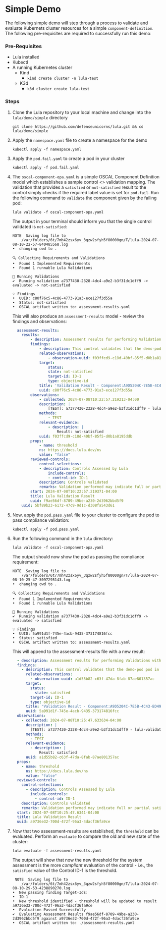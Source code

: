 # Simple Demo

The following simple demo will step through a process to validate and evaluate Kubernets cluster resources for a simple `component-definition`. The following pre-requisites are required to successfully run this demo:

### Pre-Requisites

* Lula installed
* Kubectl
* A running Kubernetes cluster
    - Kind
        - `kind create cluster -n lula-test`
    - K3d
        - `k3d cluster create lula-test`

### Steps

1. Clone the Lula repository to your local machine and change into the `lula/demo/simple` directory

    ```shell
    git clone https://github.com/defenseunicorns/lula.git && cd lula/demo/simple
    ```

2. Apply the `namespace.yaml` file to create a namespace for the demo

    ```shell
    kubectl apply -f namespace.yaml
    ```

3. Apply the `pod.fail.yaml` to create a pod in your cluster

    ```shell
    kubectl apply -f pod.fail.yaml
    ```

4. The `oscal-component-opa.yaml` is a simple OSCAL Component Definition model which establishes a sample control <> validation mapping. The validation that provides a `satisfied` or `not-satisfied` result to the control simply checks if the required label value is set for `pod.fail`. Run the following command to `validate` the component given by the failing pod:

    ```shell
    lula validate -f oscal-component-opa.yaml
    ```

    The output in your terminal should inform you that the single control validated is `not-satisfied`:

    ```shell
    NOTE  Saving log file to
        /var/folders/6t/7mh42zsx6yv_3qzw2sfyh5f80000gn/T/lula-2024-07-08-10-22-57-840485568.log
    •  changing cwd to .
    
    🔍 Collecting Requirements and Validations   
    •  Found 1 Implemented Requirements
    •  Found 1 runnable Lula Validations
    
    📐 Running Validations   
    ✔  Running validation a7377430-2328-4dc4-a9e2-b3f31dc1dff9 -> evaluated -> not-satisfied                                            
    
    💡 Findings   
    •  UUID: c80f76c5-4c86-4773-91a3-ece127f3d55a
    •  Status: not-satisfied
    •  OSCAL artifact written to: assessment-results.yaml
    ```

    This will also produce an `assessment-results` model - review the findings and observations:

    ```yaml
      assessment-results:
        results:
            - description: Assessment results for performing Validations with Lula version v0.4.1-1-gc270673
            findings:
                - description: This control validates that the demo-pod pod in the validation-test namespace contains the required pod label foo=bar in order to establish compliance.
                related-observations:
                    - observation-uuid: f03ffcd9-c18d-40bf-85f5-d0b1a8195ddb
                target:
                    status:
                    state: not-satisfied
                    target-id: ID-1
                    type: objective-id
                title: 'Validation Result - Component:A9D5204C-7E5B-4C43-BD49-34DF759B9F04 / Control Implementation: A584FEDC-8CEA-4B0C-9F07-85C2C4AE751A / Control:  ID-1'
                uuid: c80f76c5-4c86-4773-91a3-ece127f3d55a
            observations:
                - collected: 2024-07-08T10:22:57.219213-04:00
                description: |
                    [TEST]: a7377430-2328-4dc4-a9e2-b3f31dc1dff9 - lula-validation
                methods:
                    - TEST
                relevant-evidence:
                    - description: |
                        Result: not-satisfied
                uuid: f03ffcd9-c18d-40bf-85f5-d0b1a8195ddb
            props:
                - name: threshold
                ns: https://docs.lula.dev/ns
                value: "false"
            reviewed-controls:
                control-selections:
                - description: Controls Assessed by Lula
                    include-controls:
                    - control-id: ID-1
                description: Controls validated
                remarks: Validation performed may indicate full or partial satisfaction
            start: 2024-07-08T10:22:57.219371-04:00
            title: Lula Validation Result
            uuid: f9ae56df-8709-49be-a230-2d3962bbd5f9
        uuid: 5bf89b23-6172-47c9-9d1c-d308fa543d61
    ```

5. Now, apply the `pod.pass.yaml` file to your cluster to configure the pod to pass compliance validation:

    ```shell
    kubectl apply -f pod.pass.yaml
    ```

6. Run the following command in the `lula` directory:

    ```shell
    lula validate -f oscal-component-opa.yaml
    ```

    The output should now show the pod as passing the compliance requirement:

    ```shell
    NOTE  Saving log file to
        /var/folders/6t/7mh42zsx6yv_3qzw2sfyh5f80000gn/T/lula-2024-07-08-10-25-47-3097295143.log
    •  changing cwd to .
    
    🔍 Collecting Requirements and Validations   
    •  Found 1 Implemented Requirements
    •  Found 1 runnable Lula Validations
    
    📐 Running Validations   
    ✔  Running validation a7377430-2328-4dc4-a9e2-b3f31dc1dff9 -> evaluated -> satisfied                                                
    
    💡 Findings   
    •  UUID: 5a991d1f-745e-4acb-9435-373174816fcc
    •  Status: satisfied
    •  OSCAL artifact written to: assessment-results.yaml
    ```

    This will append to the assessment-results file with a new result:

    ```yaml
      - description: Assessment results for performing Validations with Lula version v0.4.1-1-gc270673
      findings:
        - description: This control validates that the demo-pod pod in the validation-test namespace contains the required pod label foo=bar in order to establish compliance.
          related-observations:
            - observation-uuid: a1d55b82-c63f-47da-8fab-87ae801357ac
          target:
            status:
              state: satisfied
            target-id: ID-1
            type: objective-id
          title: 'Validation Result - Component:A9D5204C-7E5B-4C43-BD49-34DF759B9F04 / Control Implementation: A584FEDC-8CEA-4B0C-9F07-85C2C4AE751A / Control:  ID-1'
          uuid: 5a991d1f-745e-4acb-9435-373174816fcc
      observations:
        - collected: 2024-07-08T10:25:47.633634-04:00
          description: |
            [TEST]: a7377430-2328-4dc4-a9e2-b3f31dc1dff9 - lula-validation
          methods:
            - TEST
          relevant-evidence:
            - description: |
                Result: satisfied
          uuid: a1d55b82-c63f-47da-8fab-87ae801357ac
      props:
        - name: threshold
          ns: https://docs.lula.dev/ns
          value: "false"
      reviewed-controls:
        control-selections:
          - description: Controls Assessed by Lula
            include-controls:
              - control-id: ID-1
        description: Controls validated
        remarks: Validation performed may indicate full or partial satisfaction
      start: 2024-07-08T10:25:47.6341-04:00
      title: Lula Validation Result
      uuid: a9736e32-700d-472f-96a3-4dacf36fa9ce
    ```

7. Now that two assessment-results are established, the `threshold` can be evaluated. Perform an `evaluate` to compare the old and new state of the cluster:
    ```shell
    lula evaluate -f assessment-results.yaml
    ```

    The output will show that now the new threshold for the system assessment is the more _compliant_ evaluation of the control - i.e., the `satisfied` value of the Control ID-1 is the threshold.
    ```shell
     NOTE  Saving log file to
        /var/folders/6t/7mh42zsx6yv_3qzw2sfyh5f80000gn/T/lula-2024-07-08-10-29-53-4238890270.log
    •  New passing finding Target-Ids:                                                                                                                                                                                                                                                                          
    •  ID-1                                                                                                                                                                                                                                                                                                     
    •  New threshold identified - threshold will be updated to result a9736e32-700d-472f-96a3-4dacf36fa9ce                                                                                                                                                                                                      
    •  Evaluation Passed Successfully                                                                                                                                                                                                                                                                           
    ✔  Evaluating Assessment Results f9ae56df-8709-49be-a230-2d3962bbd5f9 against a9736e32-700d-472f-96a3-4dacf36fa9ce                                                                                                                                                                                          
    •  OSCAL artifact written to: ./assessment-results.yaml
    ```